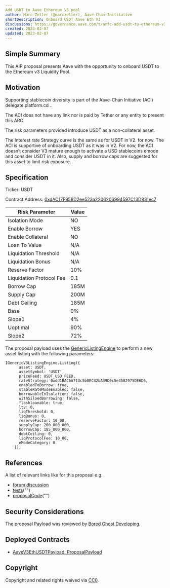 ```yaml
---
Add USDT to Aave Ethereum V3 pool
author: Marc Zeller (@marczeller), Aave-Chan Inititative
shortDescription: Onboard USDT Aave Eth V3
discussions: https://governance.aave.com/t/arfc-add-usdt-to-ethereum-v3-market/11536
created: 2023-02-07
updated: 2023-02-07
---
```


## Simple Summary
This AIP proposal presents Aave with the opportunity to onboard USDT to the Ethereum v3 Liquidity Pool.

## Motivation
Supporting stablecoin diversity is part of the Aave-Chan Initiative (ACI) delegate platform.cd ..

The ACI does not have any link nor is paid by Tether or any entity to present this ARC.

The risk parameters provided introduce USDT as a non-collateral asset.

The Interest rate Strategy curve is the same as for USDT in V2. for now.
The ACI is supportive of onboarding USDT as it was in V2.
For now, the ACI doesn’t consider V3 mature enough to activate a USD stablecoins emode and consider USDT in it.
Also, supply and borrow caps are suggested for this asset to limit risk exposure.

## Specification

Ticker: USDT

Contract Address: [0xdAC17F958D2ee523a2206206994597C13D831ec7](https://etherscan.io/address/0xdAC17F958D2ee523a2206206994597C13D831ec7)

|Risk Parameter|Value|
| --- | --- |
|Isolation Mode|NO|
|Enable Borrow|YES|
|Enable Collateral|NO|
|Loan To Value|N/A|
|Liquidation Threshold|N/A|
|Liquidation Bonus|N/A|
|Reserve Factor|10%|
|Liquidation Protocol Fee|0.1|
|Borrow Cap|185M|
|Supply Cap|200M|
|Debt Ceiling|185M|
|Base|0%|
|Slope1|4%|
|Uoptimal|90%|
|Slope2|72%|

The proposal payload uses the [GenericListingEngine](https://etherscan.io/address/0xC51e6E38d406F98049622Ca54a6096a23826B426#code) to perform a new asset listing with the following parameters:

```solidity
IGenericV3ListingEngine.Listing({
      asset: USDT,
      assetSymbol: 'USDT',
      priceFeed: USDT_USD_FEED,
      rateStrategy: 0xdd1BAC6A713c5b0EC42bA39D0c5e4582975DE6D6,
      enabledToBorrow: true,
      stableRateModeEnabled: false,
      borrowableInIsolation: false,
      withSiloedBorrowing: false,
      flashloanable: true,
      ltv: 0,
      liqThreshold: 0,
      liqBonus: 0,
      reserveFactor: 10_00,
      supplyCap: 200_000_000,
      borrowCap: 185_000_000,
      debtCeiling: 0,
      liqProtocolFee: 10_00,
      eModeCategory: 0
    });
```

## References

A list of relevant links like for this proposal e.g.

- [forum discussion]([forumlink](https://governance.aave.com/t/arfc-add-usdt-to-ethereum-v3-market/11536))
- [tests](githublink)("")
- [proposalCode](githublink)("")

## Security Considerations

The proposal Payload was reviewed by [Bored Ghost Developing](https://bgdlabs.com/).

## Deployed Contracts

- [AaveV3EthUSDTPayload: ProposalPayload](https://etherscan.io/address/FILL_THIS#code)

## Copyright

Copyright and related rights waived via [CC0](https://creativecommons.org/publicdomain/zero/1.0/).
